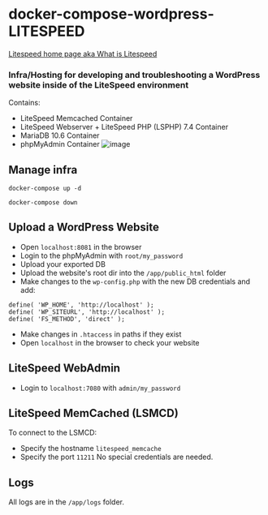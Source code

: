 # docker-compose-wordpress-LITESPEED
[Litespeed home page aka What is Litespeed](https://www.litespeedtech.com/)
### Infra/Hosting for developing and troubleshooting a WordPress website inside of the LiteSpeed environment
Contains: 
* LiteSpeed Memcached Container
* LiteSpeed Webserver + LiteSpeed PHP (LSPHP) 7.4 Container
* MariaDB 10.6 Container
* phpMyAdmin Container
![image](https://github.com/lepkov/docker-compose-wordpress-LITESPEED/assets/23506790/d3f0aa87-6e1d-4e13-9a70-4e4a73ec0581)

## Manage infra
`docker-compose up -d`

`docker-compose down`

## Upload a WordPress Website
* Open `localhost:8081` in the browser
* Login to the phpMyAdmin with `root/my_password`
* Upload your exported DB
* Upload the website's root dir into the `/app/public_html` folder
* Make changes to the `wp-config.php` with the new DB credentials and add:
```
define( 'WP_HOME', 'http://localhost' ); 
define( 'WP_SITEURL', 'http://localhost' );
define( 'FS_METHOD', 'direct' );
```
* Make changes in `.htaccess` in paths if they exist
* Open `localhost` in the browser to check your website
## LiteSpeed WebAdmin
* Login to `localhost:7080` with `admin/my_password`
## LiteSpeed MemCached (LSMCD)
To connect to the LSMCD:
* Specify the hostname `litespeed_memcache`
* Specify the port `11211`
No special credentials are needed.
## Logs
All logs are in the `/app/logs` folder.
